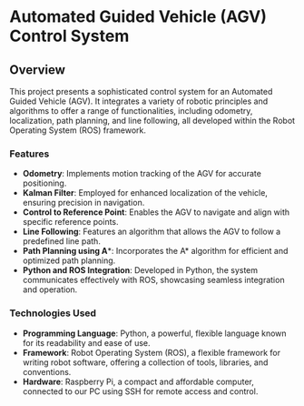 # Automated Guided Vehicle (AGV) Control System

## Overview
This project presents a sophisticated control system for an Automated Guided Vehicle (AGV). It integrates a variety of robotic principles and algorithms to offer a range of functionalities, including odometry, localization, path planning, and line following, all developed within the Robot Operating System (ROS) framework.

### Features
- **Odometry**: Implements motion tracking of the AGV for accurate positioning.
- **Kalman Filter**: Employed for enhanced localization of the vehicle, ensuring precision in navigation.
- **Control to Reference Point**: Enables the AGV to navigate and align with specific reference points.
- **Line Following**: Features an algorithm that allows the AGV to follow a predefined line path.
- **Path Planning using A***: Incorporates the A* algorithm for efficient and optimized path planning.
- **Python and ROS Integration**: Developed in Python, the system communicates effectively with ROS, showcasing seamless integration and operation.


### Technologies Used
- **Programming Language**: Python, a powerful, flexible language known for its readability and ease of use.
- **Framework**: Robot Operating System (ROS), a flexible framework for writing robot software, offering a collection of tools, libraries, and conventions.
- **Hardware**: Raspberry Pi, a compact and affordable computer, connected to our PC using SSH for remote access and control.
